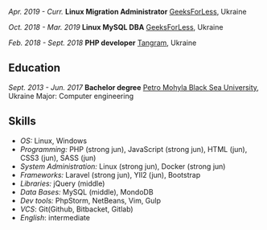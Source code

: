 *Apr. 2019 - Curr.*
**Linux Migration Administrator**
[GeeksForLess](https://geeksforless.com/), Ukraine

*Oct. 2018 - Mar. 2019*
**Linux MySQL DBA**
[GeeksForLess](https://geeksforless.com/), Ukraine

*Feb. 2018 - Sept. 2018*
**PHP developer**
[Tangram](https://tangram.ua), Ukraine

## Education
*Sept. 2013 - Jun. 2017*
**Bachelor degree**
[Petro Mohyla Black Sea University](https://chdu.edu.ua/), Ukraine
Major: Computer engineering

## Skills
* *OS:* Linux, Windows
* *Programming:* PHP (strong jun), JavaScript (strong jun), HTML (jun), CSS3 (jun), SASS (jun)
* *System Administration:* Linux (strong jun), Docker (strong jun)
* *Frameworks:* Laravel (strong jun), YII2 (jun), Bootstrap
* *Libraries:* jQuery (middle)
* *Data Bases:* MySQL (middle), MondoDB
* *Dev tools:* PhpStorm, NetBeans, Vim, Gulp
* *VCS*: Git(Github, Bitbacket, Gitlab)
* *English*: intermediate
